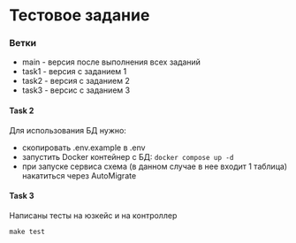 # Тестовое задание

### Ветки
- main - версия после выполнения всех заданий
- task1 - версия с заданием 1
- task2 - версия с заданием 2
- task3 - версис с заданием 3

#### Task 2
Для использования БД нужно:
- скопировать .env.example в .env
- запустить Docker контейнер с БД: ```docker compose up -d```
- при запуске сервиса схема (в данном случае в нее входит 1 таблица) накатиться через AutoMigrate

#### Task 3
Написаны тесты на юзкейс и на контроллер 
```
make test
```